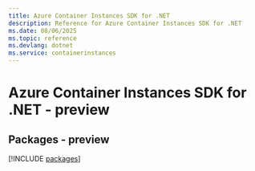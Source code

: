 ```yaml
---
title: Azure Container Instances SDK for .NET
description: Reference for Azure Container Instances SDK for .NET
ms.date: 08/06/2025
ms.topic: reference
ms.devlang: dotnet
ms.service: containerinstances
---
```

# Azure Container Instances SDK for .NET - preview
## Packages - preview
[!INCLUDE [packages](container-instances-index.md)]